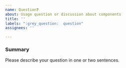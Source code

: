 ```yaml
---
name: Question❓
about: Usage question or discussion about components
title: ''
labels: ":grey_question:  question"
assignees: ''

---
```


<!--

Hi there! 👋 Hope everything is going okay using the Carbon Addons 
for Watson IoT components. It looks like you might have a question 
about our work, so we wanted to share a couple resources that you could 
use if you haven't tried them yet 🙂

If you're an IBMer, we have a couple of Slack channels available across all IBM
Workspaces:

- #iot-pal for questions about the Watson IoT Pattern and Asset Library (PAL)
- #iot-pal-components for questions about components, usage of this repository

If these resources don't work out, help us out by filling in the details below.

-->

### Summary

Please describe your question in one or two sentences.
